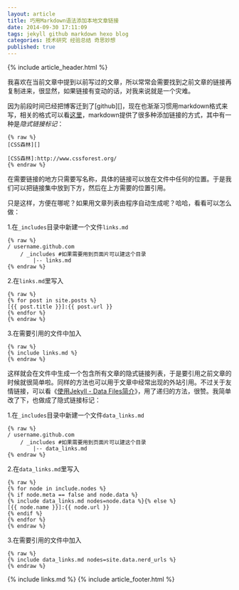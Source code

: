 ```yaml
---
layout: article
title: 巧用Markdown语法添加本地文章链接
date: 2014-09-30 17:11:09
tags: jekyll github markdown hexo blog
categories: 技术研究 经验总结 奇思妙想
published: true
---
```


{% include article_header.html %}

我喜欢在当前文章中提到以前写过的文章，所以常常会需要找到之前文章的链接再复制进来，很显然，如果链接有变动的话，对我来说就是一个灾难。

因为前段时间已经把博客迁到了[github][]，现在也渐渐习惯用markdown格式来写，相关的格式可以看[这里](http://wowubuntu.com/markdown/)，markdown提供了很多种添加链接的方式，其中有一种是*隐式链接标记*：

```text
{% raw %}
[CSS森林][]

[CSS森林]:http://www.cssforest.org/
{% endraw %}
```

在需要链接的地方只需要写名称，具体的链接可以放在文件中任何的位置。于是我们可以把链接集中放到下方，然后在上方需要的位置引用。

只是这样，方便在哪呢？如果用文章列表由程序自动生成呢？哈哈，看看可以怎么做：

1.在`_includes`目录中新建一个文件`links.md`

```text
{% raw %}
/ username.github.com
    / _includes #如果需要用到页面片可以建这个目录
        |-- links.md
{% endraw %}
```

2.在`links.md`里写入

```text
{% raw %}
{% for post in site.posts %}
[{{ post.title }}]:{{ post.url }}
{% endfor %}
{% endraw %}
```

3.在需要引用的文件中加入

```text
{% raw %}
{% include links.md %}
{% endraw %}
```

这样就会在文件中生成一个包含所有文章的隐式链接列表，于是要引用之前文章的时候就很简单啦。同样的方法也可以用于文章中经常出现的外站引用。不过关于友情链接，可以看《[使用Jekyll - Data Files简介](http://mib.cc/blog/2014/2014-06-29-using-jekyll-data-files.html)》，用了递归的方法，很赞。我简单改了下，也做成了隐式链接标记：

1.在`_includes`目录中新建一个文件`data_links.md`

```text
{% raw %}
/ username.github.com
    / _includes #如果需要用到页面片可以建这个目录
        |-- data_links.md
{% endraw %}
```

2.在`data_links.md`里写入

```text
{% raw %}
{% for node in include.nodes %}
{% if node.meta == false and node.data %}
{% include data_links.md nodes=node.data %}{% else %}
[{{ node.name }}]:{{ node.url }}
{% endif %}
{% endfor %}
{% endraw %}
```

3.在需要引用的文件中加入

```text
{% raw %}
{% include data_links.md nodes=site.data.nerd_urls %}
{% endraw %}
```

{% include links.md %}
{% include article_footer.html %}
